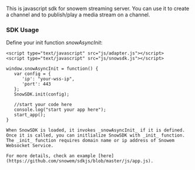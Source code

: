 This is javascript sdk for snowem streaming server. You can use it to create a channel and to publish/play a media stream on a channel.

### SDK Usage

Define your init function _snowAsyncInit_:
```
<script type="text/javascript" src="js/adapter.js"></script>
<script type="text/javascript" src="js/snowsdk.js"></script>

window.snowAsyncInit = function() {
   var config = { 
      'ip': "your-wss-ip",
      'port': 443 
   };  
   SnowSDK.init(config);

   //start your code here
   console.log("start your app here");
   start_app();
}

When SnowSDK is loaded, it invokes _snowAsyncInit_ if it is defined. Once it is called, you can initlialize SnowSDK with _init_ function. 
The _init_ function requires domain name or ip address of Snowem Websocket Service. 

For more details, check an example [here](https://github.com/snowem/sdkjs/blob/master/js/app.js).


